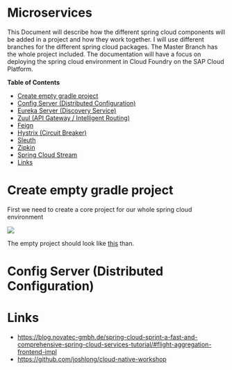 # Microservices

This Document will describe how the different spring cloud components will be added in a project and how they work together. I will use different branches for the different spring cloud packages. The Master Branch has the whole project included. The documentation will have a focus on deploying the spring cloud environment in Cloud Foundry on the SAP Cloud Platform.

**Table of Contents**

* [Create empty gradle project](#bootstrap)
* [Config Server (Distributed Configuration)](#config)
* [Eureka Server (Discovery Service)](#eureka)
* [Zuul (API Gateway / Intelligent Routing)](#zuul)
* [Feign](#feign)
* [Hystrix (Circuit Breaker)](#hystrix)
* [Sleuth](#sleuth)
* [Zipkin](#zipkin)
* [Spring Cloud Stream](#cloudstream)
* [Links](#links)

# Create empty gradle project<a name="bootstrap"></a>

First we need to create a core project for our whole spring cloud environment

<img src="./gifs/create-emtpy-gradle-project.gif"/>

The empty project should look like [this](https://github.com/arthurliebhardt/spring-cloud-setup-documentation/tree/empty-gradle-project) than.

# Config Server (Distributed Configuration)<a name="config"></a>

# Links<a name="links"></a>
 - https://blog.novatec-gmbh.de/spring-cloud-sprint-a-fast-and-comprehensive-spring-cloud-services-tutorial/#flight-aggregation-frontend-impl
- https://github.com/joshlong/cloud-native-workshop

